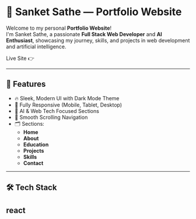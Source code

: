 # 🚀 Sanket Sathe — Portfolio Website

Welcome to my personal **Portfolio Website**!  
I'm Sanket Sathe, a passionate **Full Stack Web Developer** and **AI Enthusiast**, showcasing my journey, skills, and projects in web development and artificial intelligence.

Live Site 👉 

---

## 🌟 Features

- 🔥 Sleek, Modern UI with Dark Mode Theme
- 📱 Fully Responsive (Mobile, Tablet, Desktop)
- 🧠 AI & Web Tech Focused Sections
- 🧭 Smooth Scrolling Navigation
- 🗂️ Sections:
  - **Home**
  - **About**
  - **Education**
  - **Projects**
  - **Skills**
  - **Contact**

---

## 🛠️ Tech Stack
  react
---





